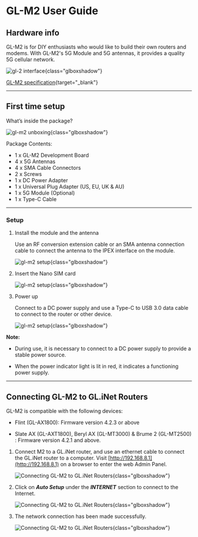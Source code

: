 # GL-M2 User Guide

## Hardware info

GL-M2 is for DIY enthusiasts who would like to build their own routers and modems. With GL-M2's 5G Module and 5G antennas, it provides a quality 5G cellular network.

![gl-2 interface](https://static.gl-inet.com/docs/en/4/user_guide/gl-m2/hardware_info/gl-m2_interface.jpg){class="glboxshadow"}

[GL-M2 specification](https://www.gl-inet.com/products/gl-m2/#specs){target="_blank"}

---

## First time setup

What’s inside the package?

![gl-m2 unboxing](https://static.gl-inet.com/docs/en/4/user_guide/gl-m2/first_time_setup/m2_unboxing.jpg){class="glboxshadow"}

Package Contents:

- 1 x GL-M2 Development Board
- 4 x 5G Antennas
- 4 x SMA Cable Connectors
- 2 x Screws
- 1 x DC Power Adapter
- 1 x Universal Plug Adapter (US, EU, UK & AU)
- 1 x 5G Module (Optional)
- 1 x Type-C Cable

---

### Setup

1. Install the module and the antenna

    Use an RF conversion extension cable or an SMA antenna connection cable to connect the antenna to the IPEX interface on the module. 

    ![gl-m2 setup](https://static.gl-inet.com/docs/en/4/user_guide/gl-m2/first_time_setup/m2_setup_1.jpg){class="glboxshadow"}

2. Insert the Nano SIM card

    ![gl-m2 setup](https://static.gl-inet.com/docs/en/4/user_guide/gl-m2/first_time_setup/m2_setup_2.jpg){class="glboxshadow"}

3. Power up

    Connect to a DC power supply and use a Type-C to USB 3.0 data cable to connect to the router or other device.

    ![gl-m2 setup](https://static.gl-inet.com/docs/en/4/user_guide/gl-m2/first_time_setup/m2_setup_3.jpg){class="glboxshadow"}

**Note:**

  - During use, it is necessary to connect to a DC power supply to provide a stable power source.

  - When the power indicator light is lit in red, it indicates a functioning power supply.

---

## Connecting GL-M2 to GL.iNet Routers

GL-M2 is compatible with the following devices:

- Flint (GL-AX1800): Firmware version 4.2.3 or above

- Slate AX (GL-AXT1800), Beryl AX (GL-MT3000) & Brume 2 (GL-MT2500) : Firmware version 4.2.1 and above.

<span></span>

1. Connect M2 to a GL.iNet router, and use an ethernet cable to connect the GL.iNet router to a computer. Visit [http://192.168.8.1](http://192.168.8.1) on a browser to enter the web Admin Panel.

    ![Connecting GL-M2 to GL.iNet Routers](https://static.gl-inet.com/docs/en/4/user_guide/gl-m2/first_time_setup/m2_with-mt3000_1.png){class="glboxshadow"}

2. Click on ***Auto Setup*** under the ***INTERNET*** section to connect to the Internet.

    ![Connecting GL-M2 to GL.iNet Routers](https://static.gl-inet.com/docs/en/4/user_guide/gl-m2/first_time_setup/m2_with-mt3000_2.png){class="glboxshadow"}

3. The network connection has been made successfully. 

    ![Connecting GL-M2 to GL.iNet Routers](https://static.gl-inet.com/docs/en/4/user_guide/gl-m2/first_time_setup/m2_with-mt3000_3.png){class="glboxshadow"}
